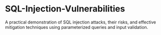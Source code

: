 # SQL-Injection-Vulnerabilities
A practical demonstration of SQL injection attacks, their risks, and effective mitigation techniques using parameterized queries and input validation.
